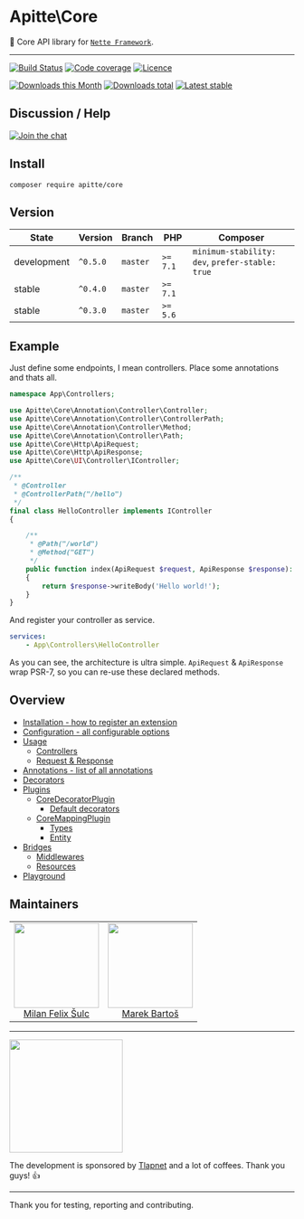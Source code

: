 # Apitte\Core

:wrench: Core API library for [`Nette Framework`](https://github.com/nette/).

-----

[![Build Status](https://img.shields.io/travis/apitte/core.svg?style=flat-square)](https://travis-ci.org/apitte/core)
[![Code coverage](https://img.shields.io/coveralls/apitte/core.svg?style=flat-square)](https://coveralls.io/r/apitte/core)
[![Licence](https://img.shields.io/packagist/l/apitte/core.svg?style=flat-square)](https://packagist.org/packages/apitte/core)

[![Downloads this Month](https://img.shields.io/packagist/dm/apitte/core.svg?style=flat-square)](https://packagist.org/packages/apitte/core)
[![Downloads total](https://img.shields.io/packagist/dt/apitte/core.svg?style=flat-square)](https://packagist.org/packages/apitte/core)
[![Latest stable](https://img.shields.io/packagist/v/apitte/core.svg?style=flat-square)](https://packagist.org/packages/apitte/core)

## Discussion / Help

[![Join the chat](https://img.shields.io/gitter/room/apitte/apitte.svg?style=flat-square)](http://bit.ly/apittegitter)

## Install

```
composer require apitte/core
```

## Version

| State       | Version      | Branch   | PHP      | Composer                                        |
|-------------|--------------|----------|----------|-------------------------------------------------|
| development | `^0.5.0`     | `master` | `>= 7.1` | `minimum-stability: dev`, `prefer-stable: true` |
| stable      | `^0.4.0`     | `master` | `>= 7.1` |                                                 |
| stable      | `^0.3.0`     | `master` | `>= 5.6` |                                                 |

## Example

Just define some endpoints, I mean controllers. Place some annotations and thats all.

```php
namespace App\Controllers;

use Apitte\Core\Annotation\Controller\Controller;
use Apitte\Core\Annotation\Controller\ControllerPath;
use Apitte\Core\Annotation\Controller\Method;
use Apitte\Core\Annotation\Controller\Path;
use Apitte\Core\Http\ApiRequest;
use Apitte\Core\Http\ApiResponse;
use Apitte\Core\UI\Controller\IController;

/**
 * @Controller
 * @ControllerPath("/hello")
 */
final class HelloController implements IController
{

    /**
     * @Path("/world")
     * @Method("GET")
     */
    public function index(ApiRequest $request, ApiResponse $response): ApiResponse
    {
        return $response->writeBody('Hello world!');
    }
}
```

And register your controller as service.

```yaml
services:
    - App\Controllers\HelloController
```

As you can see, the architecture is ultra simple. `ApiRequest` & `ApiResponse` wrap PSR-7, so you can re-use these declared methods.

## Overview

* [Installation - how to register an extension](https://github.com/apitte/core/tree/master/.docs#installation)
* [Configuration - all configurable options](https://github.com/apitte/core/tree/master/.docs#configuration)
* [Usage](https://github.com/apitte/core/tree/master/.docs#usage)
  + [Controllers](https://github.com/apitte/core/tree/master/.docs#controllers)
  + [Request & Response](https://github.com/apitte/core/tree/master/.docs#request---response)
* [Annotations - list of all annotations](https://github.com/apitte/core/tree/master/.docs#annotations)
* [Decorators](https://github.com/apitte/core/tree/master/.docs#decorators)
* [Plugins](https://github.com/apitte/core/tree/master/.docs#plugins)
  + [CoreDecoratorPlugin](https://github.com/apitte/core/tree/master/.docs#coredecoratorplugin)
    - [Default decorators](https://github.com/apitte/core/tree/master/.docs#default-decorators)
  + [CoreMappingPlugin](https://github.com/apitte/core/tree/master/.docs#coremappingplugin)
    - [Types](https://github.com/apitte/core/tree/master/.docs#types)
    - [Entity](https://github.com/apitte/core/tree/master/.docs#entity)
* [Bridges](https://github.com/apitte/core/tree/master/.docs#bridges)
  + [Middlewares](https://github.com/apitte/core/tree/master/.docs#middlewares)
  + [Resources](https://github.com/apitte/core/tree/master/.docs#resources)
* [Playground](https://github.com/apitte/core/tree/master/.docs#playground)

## Maintainers

<table>
  <tbody>
    <tr>
      <td align="center">
        <a href="https://github.com/f3l1x">
            <img width="150" height="150" src="https://avatars2.githubusercontent.com/u/538058?v=3&s=150">
        </a>
        </br>
        <a href="https://github.com/f3l1x">Milan Felix Šulc</a>
      </td>
      <td align="center">
        <a href="https://github.com/mabar">
            <img width="150" height="150" src="https://avatars0.githubusercontent.com/u/20974277?s=400&v=4">
        </a>
        </br>
        <a href="https://github.com/mabar">Marek Bartoš</a>
      </td>
    </tr>
  <tbody>
</table>

-----

<a href="https://github.com/tlapnet"><img  width="200" src="https://cdn.rawgit.com/f3l1x/xsource/2463efb7/assets/tlapdev.png"></a>

The development is sponsored by [Tlapnet](http://www.tlapnet.cz) and a lot of coffees. Thank you guys! :+1:

-----

Thank you for testing, reporting and contributing.
